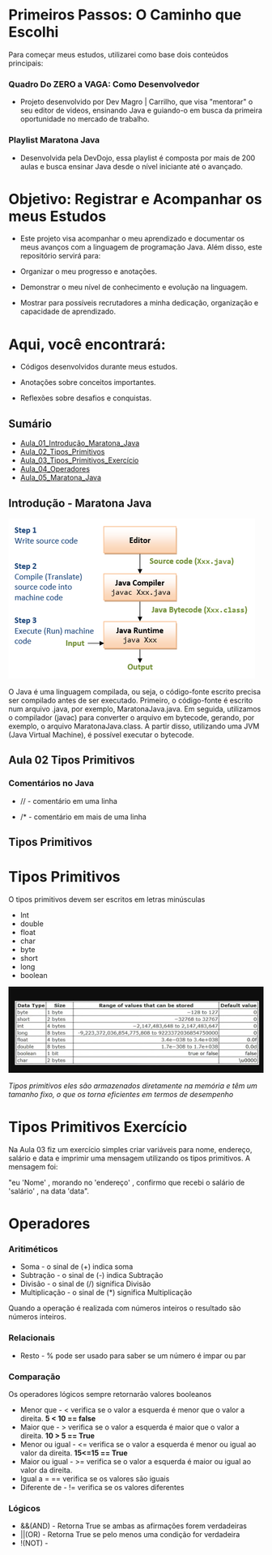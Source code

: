 # Primeiros Passos: O Caminho que Escolhi

Para começar meus estudos, utilizarei como base dois conteúdos principais:

### Quadro Do ZERO a VAGA: Como Desenvolvedor
* Projeto desenvolvido por Dev Magro | Carrilho, que visa "mentorar" o seu editor de videos, ensinando Java e guiando-o em busca da 
primeira oportunidade no mercado de trabalho.

### Playlist Maratona Java
* Desenvolvida pela DevDojo, essa playlist é composta por mais de 200 aulas e busca ensinar Java desde o nível iniciante até o avançado.


# Objetivo: Registrar e Acompanhar os meus Estudos

* Este projeto visa acompanhar o meu aprendizado e documentar os meus avanços com a linguagem de programação Java. Além disso, este repositório servirá para:

* Organizar o meu progresso e anotações.

* Demonstrar o meu nível de conhecimento e evolução na linguagem.

* Mostrar para possíveis recrutadores a minha dedicação, organização e capacidade de aprendizado.

# Aqui, você encontrará:

* Códigos desenvolvidos durante meus estudos.

* Anotações sobre conceitos importantes.

* Reflexões sobre desafios e conquistas.

## Sumário
- [Aula_01_Introdução_Maratona_Java](#Introdução-Maratona-Java)
- [Aula_02_Tipos_Primitivos](#Tipos-Primitivos)
- [Aula_03_Tipos_Primitivos_Exercício](#Tipos-Primitivos-Exercício)
- [Aula_04_Operadores](#Operadores)
- [Aula_05_Maratona_Java](#Aula-05-Maratona-Java)




## Introdução - Maratona Java 
![img_1.png](img_1.png)

O Java é uma linguagem compilada, ou seja, o código-fonte escrito precisa ser compilado antes de ser executado.
Primeiro, o código-fonte é escrito num arquivo .java, por exemplo, MaratonaJava.java. Em seguida, utilizamos o compilador (javac) para converter o arquivo em bytecode, gerando, por exemplo, o arquivo MaratonaJava.class. A partir disso, utilizando uma JVM (Java Virtual Machine), é possível executar o bytecode.

## Aula 02 Tipos Primitivos

### **Comentários no Java**

- // - comentário em uma linha

- /* - comentário em mais de uma linha

## Tipos Primitivos 
# Tipos Primitivos

O tipos primitivos devem ser escritos em letras minúsculas

- Int
- double
- float
- char
- byte
- short
- long
- boolean

![img_2.png](img_2.png)

*Tipos primitivos eles são armazenados diretamente na memória e têm um tamanho fixo, 
o que os torna eficientes em termos de desempenho*

# Tipos Primitivos Exercício 

Na Aula 03 fiz um exercício simples criar variáveis para nome, endereço, salário e data e
imprimir uma mensagem utilizando os tipos primitivos. A mensagem foi:

"eu 'Nome' , morando no 'endereço' , confirmo que recebi o salário de 'salário' ,
na data 'data".


# Operadores

### Aritiméticos
 
* Soma - o sinal de (+) indica soma 
* Subtração - o sinal de (-) indica Subtração
* Divisão - o sinal de (/) significa Divisão
* Multiplicação - o sinal de (*) significa Multiplicação

Quando a operação é realizada com números inteiros o resultado são números inteiros.

### Relacionais

* Resto - % pode ser usado para saber se um número é impar ou par

### Comparação 

Os operadores lógicos sempre retornarão valores booleanos 

* Menor que - < verifica se o valor a esquerda é menor que o valor
a direita. **5 < 10 == false**
* Maior que - > verifica se o valor a esquerda é maior que o valor
a direita. **10 > 5 == True**
* Menor ou igual - <= verifica se o valor a esquerda é menor ou 
igual ao valor da direita. **15<=15 == True**
* Maior ou igual - >= verifica se o valor a esquerda é maior ou
igual ao valor da direita. 
* Igual a = == verifica se os valores são iguais 
* Diferente de - != verifica se os valores diferentes 

### Lógicos 

* &&(AND) - Retorna True se ambas as afirmações forem verdadeiras 
* ||(OR) - Retorna True se pelo menos uma condição for verdadeira
* !(NOT) - 

